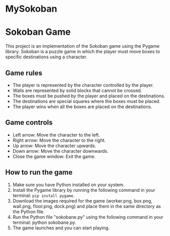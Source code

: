 # MySokoban

# Sokoban Game

This project is an implementation of the Sokoban game using the Pygame library. Sokoban is a puzzle game in which the player must move boxes to specific destinations using a character.

## Game rules

- The player is represented by the character controlled by the player.
- Walls are represented by solid blocks that cannot be crossed.
- The boxes must be pushed by the player and placed on the destinations.
- The destinations are special squares where the boxes must be placed.
- The player wins when all the boxes are placed on the destinations.

## Game controls

- Left arrow: Move the character to the left.
- Right arrow: Move the character to the right.
- Up arrow: Move the character upwards.
- Down arrow: Move the character downwards.
- Close the game window: Exit the game.

## How to run the game

1. Make sure you have Python installed on your system.
2. Install the Pygame library by running the following command in your terminal: `pip install pygame`.
3. Download the images required for the game (worker.png, box.png, wall.png, floor.png, dock.png) and place them in the same directory as the Python file.
4. Run the Python file "sokobane.py" using the following command in your terminal: python sokobane.py.
5. The game launches and you can start playing.


